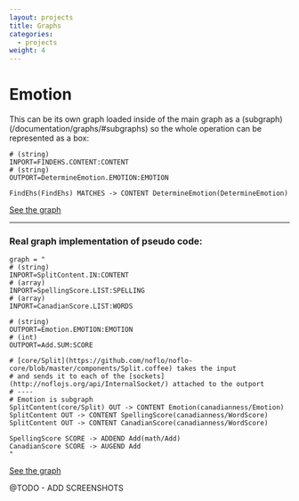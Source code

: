 ```yaml
---
layout: projects
title: Graphs
categories:
  - projects
weight: 4
---
```


# Emotion
This can be its own graph loaded inside of the main graph as a (subgraph)(/documentation/graphs/#subgraphs) so the whole operation can be represented as a box:

```FBP
# (string)
INPORT=FINDEHS.CONTENT:CONTENT
# (string)
OUTPORT=DetermineEmotion.EMOTION:EMOTION

FindEhs(FindEhs) MATCHES -> CONTENT DetermineEmotion(DetermineEmotion)
```

[See the graph](https://github.com/aretecode/canadianness/blob/master/graphs/Emotion.fbp)


--------------------------

### Real graph implementation of pseudo code:

```
graph = "
# (string)
INPORT=SplitContent.IN:CONTENT
# (array)
INPORT=SpellingScore.LIST:SPELLING
# (array)
INPORT=CanadianScore.LIST:WORDS

# (string)
OUTPORT=Emotion.EMOTION:EMOTION
# (int)
OUTPORT=Add.SUM:SCORE

# [core/Split](https://github.com/noflo/noflo-core/blob/master/components/Split.coffee) takes the input
# and sends it to each of the [sockets](http://noflojs.org/api/InternalSocket/) attached to the outport
# ----
# Emotion is subgraph
SplitContent(core/Split) OUT -> CONTENT Emotion(canadianness/Emotion)
SplitContent OUT -> CONTENT SpellingScore(canadianness/WordScore)
SplitContent OUT -> CONTENT CanadianScore(canadianness/WordScore)

SpellingScore SCORE -> ADDEND Add(math/Add)
CanadianScore SCORE -> AUGEND Add
"
```

[See the graph](https://github.com/aretecode/canadianness/blob/master/graphs/Canadianness.fbp)

@TODO -
ADD SCREENSHOTS

